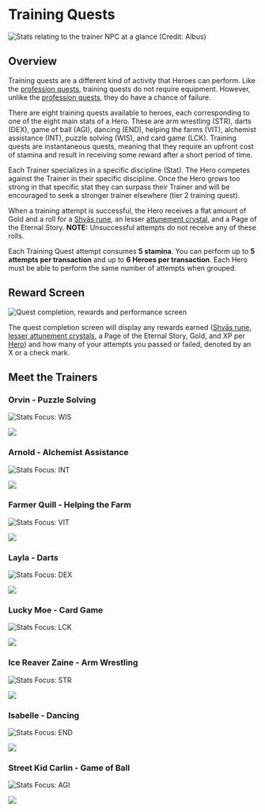 # Training Quests

![Stats relating to the trainer NPC at a glance (Credit: Albus)](<../../.gitbook/assets/Training Quests Banner (1).PNG>)

## Overview <a href="#overview" id="overview"></a>

Training quests are a different kind of activity that Heroes can perform. Like the [profession quests](professions/), training quests do not require equipment. However, unlike the [profession quests](professions/), they do have a chance of failure.

There are eight training quests available to heroes, each corresponding to one of the eight main stats of a Hero. These are arm wrestling (STR), darts (DEX), game of ball (AGI), dancing (END), helping the farms (VIT), alchemist assistance (INT), puzzle solving (WIS), and card game (LCK). Training quests are instantaneous quests, meaning that they require an upfront cost of stamina and result in receiving some reward after a short period of time.

Each Trainer specializes in a specific discipline (Stat). The Hero competes against the Trainer in their specific discipline. Once the Hero grows too strong in that specific stat they can surpass their Trainer and will be encouraged to seek a stronger trainer elsewhere (tier 2 training quest).

When a training attempt is successful, the Hero receives a flat amount of Gold and a roll for a [Shvās rune](heroes/leveling.md), an lesser [attunement crystal](heroes/attunement-crystals/), and a Page of the Eternal Story. **NOTE:** Unsuccessful attempts do not receive any of these rolls.

Each Training Quest attempt consumes **5 stamina**. You can perform up to **5 attempts per transaction** and up to **6 Heroes per transaction**. Each Hero must be able to perform the same number of attempts when grouped.

## Reward Screen

![Quest completion, rewards and performance screen](<../../.gitbook/assets/training quest completion screen reward.PNG>)

The quest completion screen will display any rewards earned ([Shvās rune](heroes/leveling.md), [lesser attunement crystals](heroes/attunement-crystals/), a Page of the Eternal Story, Gold, and XP per [Hero](heroes/)) and how many of your attempts you passed or failed, denoted by an X or a check mark.

## Meet the Trainers

### Orvin - Puzzle Solving

![Stats Focus: WIS](<../../.gitbook/assets/Orvin 1 (1).PNG>)

![](<../../.gitbook/assets/Orvin 2.PNG>)

### Arnold - Alchemist Assistance

![Stats Focus: INT](<../../.gitbook/assets/Arnold 1.PNG>)

![](<../../.gitbook/assets/Arnold 2.PNG>)

### Farmer Quill - Helping the Farm

![Stats Focus: VIT](<../../.gitbook/assets/Quill 1.PNG>)

![](<../../.gitbook/assets/quill 2.PNG>)

### Layla - Darts

![Stats Focus: DEX](<../../.gitbook/assets/Layla 1.PNG>)

![](<../../.gitbook/assets/Layla 2.PNG>)

### Lucky Moe - Card Game

![Stats Focus: LCK](<../../.gitbook/assets/Moe 1.PNG>)

![](<../../.gitbook/assets/Moe 2.PNG>)

### Ice Reaver Zaine - Arm Wrestling

![Stats Focus: STR](<../../.gitbook/assets/Zaine 1.PNG>)

![](<../../.gitbook/assets/Zaine 2.PNG>)

### Isabelle - Dancing

![Stats Focus: END](<../../.gitbook/assets/Isabelle 1.PNG>)

![](<../../.gitbook/assets/Isabelle 2.PNG>)

### Street Kid Carlin - Game of Ball

![Stats Focus: AGI](<../../.gitbook/assets/Street Kid Carlin 1 (1).PNG>)

![](<../../.gitbook/assets/Street Kid Carlin 2.PNG>)
